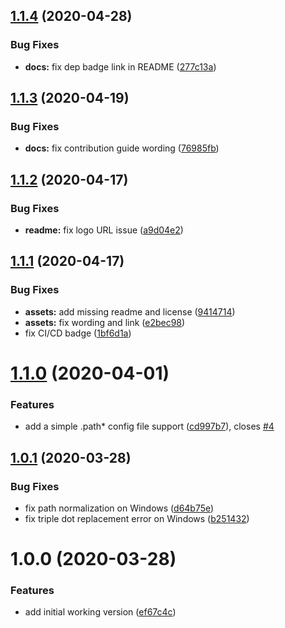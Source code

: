 ## [1.1.4](https://github.com/nodewell/path/compare/v1.1.3...v1.1.4) (2020-04-28)


### Bug Fixes

* **docs:** fix dep badge link in README ([277c13a](https://github.com/nodewell/path/commit/277c13a15193ab7c58ba10ad50203e6aaf0470f3))

## [1.1.3](https://github.com/nodewell/path/compare/v1.1.2...v1.1.3) (2020-04-19)


### Bug Fixes

* **docs:** fix contribution guide wording ([76985fb](https://github.com/nodewell/path/commit/76985fbf1d9feaeb06bb3cffac7c15355f47fee0))

## [1.1.2](https://github.com/nodewell/path/compare/v1.1.1...v1.1.2) (2020-04-17)


### Bug Fixes

* **readme:** fix logo URL issue ([a9d04e2](https://github.com/nodewell/path/commit/a9d04e21b4c92fa3b91d52ad75912dbd9518bbfb))

## [1.1.1](https://github.com/nodewell/path/compare/v1.1.0...v1.1.1) (2020-04-17)


### Bug Fixes

* **assets:** add missing readme and license ([9414714](https://github.com/nodewell/path/commit/94147148aa4399dcd4edb4c20f87f2c11cd5e437))
* **assets:** fix wording and link ([e2bec98](https://github.com/nodewell/path/commit/e2bec9889119f539808fba3d377aa58ff3abeab5))
* fix CI/CD badge ([1bf6d1a](https://github.com/nodewell/path/commit/1bf6d1a087ee1394d67e25030b51e49c8087f7fc))

# [1.1.0](https://github.com/nodewell/path/compare/v1.0.1...v1.1.0) (2020-04-01)


### Features

* add a simple .path* config file support ([cd997b7](https://github.com/nodewell/path/commit/cd997b719323145fed2be8309419df0396bc0a1a)), closes [#4](https://github.com/nodewell/path/issues/4)

## [1.0.1](https://github.com/nodewell/path/compare/v1.0.0...v1.0.1) (2020-03-28)


### Bug Fixes

* fix path normalization on Windows ([d64b75e](https://github.com/nodewell/path/commit/d64b75e243026cb340795a36161704f638fffd8e))
* fix triple dot replacement error on Windows ([b251432](https://github.com/nodewell/path/commit/b251432fbfa9611c90cc2057303b1c21c8f40d2c))

# 1.0.0 (2020-03-28)


### Features

* add initial working version ([ef67c4c](https://github.com/nodewell/path/commit/ef67c4c6d35df38806221d996dcfa5936b78d0e3))
